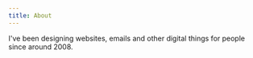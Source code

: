 ```yaml
---
title: About
---
```


I've been designing websites, emails and other
digital things for people since around 2008.
